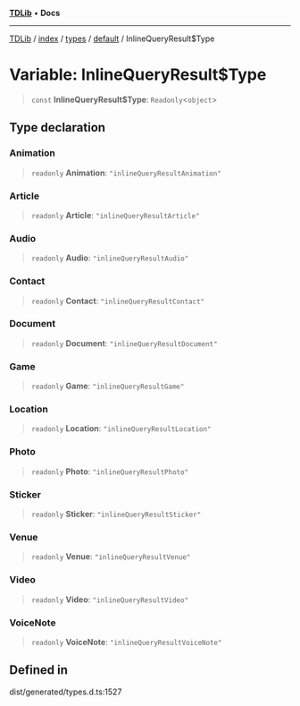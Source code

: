 [**TDLib**](../../../../../../README.md) • **Docs**

***

[TDLib](../../../../../../modules.md) / [index](../../../../../README.md) / [types](../../../README.md) / [default](../README.md) / InlineQueryResult$Type

# Variable: InlineQueryResult$Type

> `const` **InlineQueryResult$Type**: `Readonly`\<`object`\>

## Type declaration

### Animation

> `readonly` **Animation**: `"inlineQueryResultAnimation"`

### Article

> `readonly` **Article**: `"inlineQueryResultArticle"`

### Audio

> `readonly` **Audio**: `"inlineQueryResultAudio"`

### Contact

> `readonly` **Contact**: `"inlineQueryResultContact"`

### Document

> `readonly` **Document**: `"inlineQueryResultDocument"`

### Game

> `readonly` **Game**: `"inlineQueryResultGame"`

### Location

> `readonly` **Location**: `"inlineQueryResultLocation"`

### Photo

> `readonly` **Photo**: `"inlineQueryResultPhoto"`

### Sticker

> `readonly` **Sticker**: `"inlineQueryResultSticker"`

### Venue

> `readonly` **Venue**: `"inlineQueryResultVenue"`

### Video

> `readonly` **Video**: `"inlineQueryResultVideo"`

### VoiceNote

> `readonly` **VoiceNote**: `"inlineQueryResultVoiceNote"`

## Defined in

dist/generated/types.d.ts:1527
